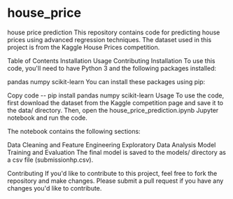 # house_price
house price prediction
This repository contains code for predicting house prices using advanced regression techniques. The dataset used in this project is from the Kaggle House Prices competition.

Table of Contents
Installation
Usage
Contributing
Installation
To use this code, you'll need to have Python 3 and the following packages installed:

pandas
numpy
scikit-learn
You can install these packages using pip:

Copy code
-- pip install pandas numpy scikit-learn
Usage
To use the code, first download the dataset from the Kaggle competition page and save it to the data/ directory. Then, open the house_price_prediction.ipynb Jupyter notebook and run the code.

The notebook contains the following sections:

Data Cleaning and Feature Engineering
Exploratory Data Analysis
Model Training and Evaluation
The final model is saved to the models/ directory as a csv file (submissionhp.csv).

Contributing
If you'd like to contribute to this project, feel free to fork the repository and make changes. Please submit a pull request if you have any changes you'd like to contribute.
